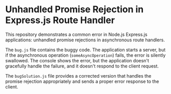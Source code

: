 # Unhandled Promise Rejection in Express.js Route Handler

This repository demonstrates a common error in Node.js Express.js applications: unhandled promise rejections in asynchronous route handlers.

The `bug.js` file contains the buggy code.  The application starts a server, but if the asynchronous operation (`someAsyncOperation`) fails, the error is silently swallowed.  The console shows the error, but the application doesn't gracefully handle the failure, and it doesn't respond to the client request.

The `bugSolution.js` file provides a corrected version that handles the promise rejection appropriately and sends a proper error response to the client.